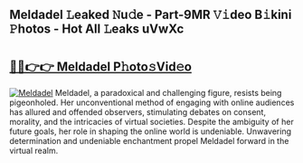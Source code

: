 ## Meldadel 𝙻eaked 𝙽u𝚍e - Part-9MR 𝚅𝚒deo B𝚒kini 𝙿hotos - Hot All 𝙻eaks uVwXc

# <h2><a href="http://ld5b3qu.urlbe.top/?page=Meldadel">🔗🔗👉👉 Meldadel P𝚑oto𝚜Vid𝚎o</a></h2>

[![Meldadel](https://i.imgur.com/eBuTRDB.gif)](http://ld5b3qu.urlbe.top/?page=Meldadel)
Meldadel, a paradoxical and challenging figure, resists being pigeonholed. Her unconventional method of engaging with online audiences has allured and offended observers, stimulating debates on consent, morality, and the intricacies of virtual societies. Despite the ambiguity of her future goals, her role in shaping the online world is undeniable. Unwavering determination and undeniable enchantment propel Meldadel forward in the virtual realm.
